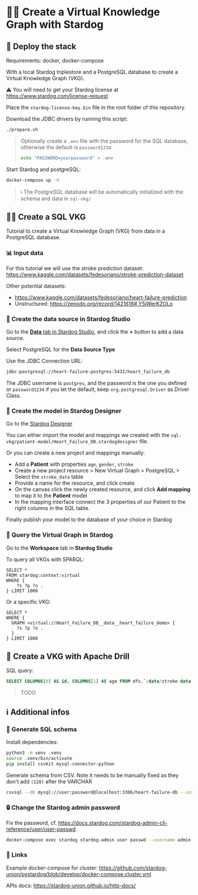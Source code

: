 # 💫🦮 Create a Virtual Knowledge Graph with Stardog

## 🚀 Deploy the stack

Requirements: docker, docker-compose

With a local Stardog triplestore and a PostgreSQL database to create a Virtual Knowledge Graph (VKG).

⚠️ You will need to get your Stardog license at https://www.stardog.com/license-request

Place the `stardog-license-key.bin` file in the root folder of this repository.

Download the JDBC drivers by running this script:

```bash
./prepare.sh
```

> Optionally create a `.env` file with the password for the SQL database, otherwise the default is `password1234`:
>
> ```bash
> echo "PASSWORD=yourpassword" > .env
> ```
>

Start Stardog and postgreSQL:

```bash
docker-compose up -d
```

> ℹ️ The PostgreSQL database will be automatically initialized with the schema and data in `sql-vkg/`

## 🧑‍💻 Create a SQL VKG

Tutorial to create a Virtual Knowledge Graph (VKG) from data in a PostgreSQL database.

### 📊 Input data

For this tutorial we will use the stroke prediction dataset: https://www.kaggle.com/datasets/fedesoriano/stroke-prediction-dataset

Other potential datasets:

* https://www.kaggle.com/datasets/fedesoriano/heart-failure-prediction
* Unstructured: https://zenodo.org/record/1421616#.Y5iWerKZOLo

### 🔌 Create the data source in Stardog Studio

Go to the [**Data** tab in Stardog Studio](https://cloud.stardog.com/u/1/studio/#/data), and click the **+** button to add a data source.

Select PostgreSQL for the **Data Source Type**

Use the JDBC Connection URL:

```bash
jdbc:postgresql://heart-failure-postgres:5432/heart_failure_db
```

The JDBC username is `postgres`, and the password is the one you defined or `password1234` if you let the default, keep `org.postgresql.Driver` as Driver Class.

### 🧶 Create the model in Stardog Designer

Go to the [Stardog Designer](https://cloud.stardog.com/u/1/designer/#/)

You can either import the model and mappings we created with the `sql-vkg/patient-model/Heart_Failure_DB.stardogdesigner` file.

Or you can create a new project and mappings manually:

* Add a **Patient** with properties `age`, `gender`, `stroke`
* Create a new project resource > New Virtual Graph > PostgreSQL > Select the `stroke_data` table
* Provide a name for the resource, and click create
* On the canvas click the newly created resource, and click **Add mapping** to map it to the **Patient** model
* In the mapping interface connect the 3 properties of our Patient to the right columns in the SQL table. 

Finally publish your model to the database of your choice in Stardog

### 🏁 Query the Virtual Graph in Stardog

Go to the **Workspace** tab in **Stardog Studio**

To query all VKGs with SPARQL:

```sparql
SELECT *
FROM stardog:context:virtual
WHERE {
    ?s ?p ?o .
} LIMIT 1000
```

Or a specific VKG:

```sparql
SELECT *
WHERE {
  GRAPH <virtual://Heart_Failure_DB__data__heart_failure_demo> {
    ?s ?p ?o .
  }
} LIMIT 1000
```

## 🔩 Create a VKG with Apache Drill

SQL query:

```sql
SELECT COLUMNS[0] AS id, COLUMNS[1] AS age FROM dfs.`/data/stroke-data.csv` LIMIT 3
```

> TODO

## ℹ️ Additional infos

### 🧞 Generate SQL schema

Install dependencies:

```bash
python3 -m venv .venv
source .venv/bin/activate
pip install csvkit mysql-connector-python
```

Generate schema from CSV. Note it needs to be manually fixed as they don't add `(128)` after the VARCHAR

```bash
csvsql --db mysql://user:password@localhost:3306/heart-failure-db --insert stroke-data.csv
```

### 🔒️ Change the Stardog admin password

Fix the password, cf. https://docs.stardog.com/stardog-admin-cli-reference/user/user-passwd

```bash
docker-compose exec stardog stardog-admin user passwd --username admin admin
```


### 🔗 Links

Example docker-compose for cluster: https://github.com/stardog-union/pystardog/blob/develop/docker-compose.cluster.yml

APIs docs: https://stardog-union.github.io/http-docs/


